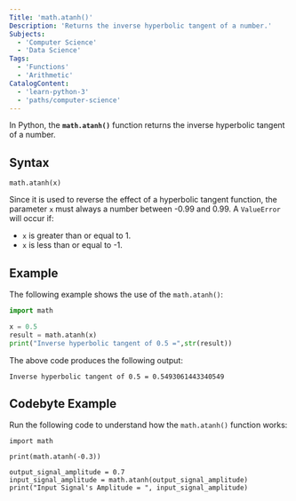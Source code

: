 ```yaml
---
Title: 'math.atanh()'
Description: 'Returns the inverse hyperbolic tangent of a number.'
Subjects:
  - 'Computer Science'
  - 'Data Science'
Tags:
  - 'Functions'
  - 'Arithmetic'
CatalogContent:
  - 'learn-python-3'
  - 'paths/computer-science'
---
```


In Python, the **`math.atanh()`** function returns the inverse hyperbolic tangent of a number.

## Syntax

```pseudo
math.atanh(x)
```

Since it is used to reverse the effect of a hyperbolic tangent function, the parameter `x` must always a number between -0.99 and 0.99. A `ValueError` will occur if:

- `x` is greater than or equal to 1.
- `x` is less than or equal to -1.

## Example

The following example shows the use of the `math.atanh()`:

```py
import math

x = 0.5
result = math.atanh(x)
print("Inverse hyperbolic tangent of 0.5 =",str(result))
```

The above code produces the following output:

```shell
Inverse hyperbolic tangent of 0.5 = 0.5493061443340549
```

## Codebyte Example

Run the following code to understand how the `math.atanh()` function works:

```codebyte/python
import math

print(math.atanh(-0.3))

output_signal_amplitude = 0.7
input_signal_amplitude = math.atanh(output_signal_amplitude)
print("Input Signal's Amplitude = ", input_signal_amplitude)
```
